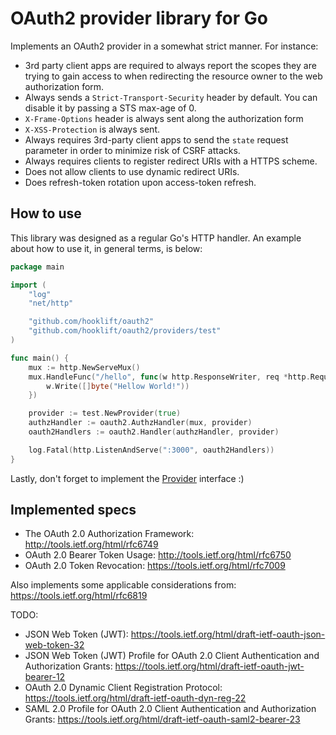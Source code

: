# OAuth2 provider library for Go

Implements an OAuth2 provider in a somewhat strict manner. For instance:

* 3rd party client apps are required to always report the scopes they are trying to gain
access to when redirecting the resource owner to the web authorization form.
* Always sends a `Strict-Transport-Security` header by default. You can disable it
by passing a STS max-age of 0.
* `X-Frame-Options` header is always sent along the authorization form
* `X-XSS-Protection` is always sent.
* Always requires 3rd-party client apps to send the `state` request parameter
in order to minimize risk of CSRF attacks.
* Always requires clients to register redirect URIs with a HTTPS scheme.
* Does not allow clients to use dynamic redirect URIs.
* Does refresh-token rotation upon access-token refresh.

## How to use
This library was designed as a regular Go's HTTP handler. An example about how to use it,
in general terms, is below:

```go
package main

import (
	"log"
	"net/http"

	"github.com/hooklift/oauth2"
	"github.com/hooklift/oauth2/providers/test"
)

func main() {
	mux := http.NewServeMux()
	mux.HandleFunc("/hello", func(w http.ResponseWriter, req *http.Request) {
		w.Write([]byte("Hellow World!"))
	})

	provider := test.NewProvider(true)
	authzHandler := oauth2.AuthzHandler(mux, provider)
	oauth2Handlers := oauth2.Handler(authzHandler, provider)

	log.Fatal(http.ListenAndServe(":3000", oauth2Handlers))
}
```

Lastly, don't forget to implement the [Provider](https://github.com/hooklift/oauth2/blob/master/provider.go#L45-L85) interface :)


## Implemented specs
* The OAuth 2.0 Authorization Framework: http://tools.ietf.org/html/rfc6749
* OAuth 2.0 Bearer Token Usage: http://tools.ietf.org/html/rfc6750
* OAuth 2.0 Token Revocation: https://tools.ietf.org/html/rfc7009

Also implements some applicable considerations from: https://tools.ietf.org/html/rfc6819

TODO:
* JSON Web Token (JWT): https://tools.ietf.org/html/draft-ietf-oauth-json-web-token-32
* JSON Web Token (JWT) Profile for OAuth 2.0 Client Authentication and Authorization Grants: https://tools.ietf.org/html/draft-ietf-oauth-jwt-bearer-12
*  OAuth 2.0 Dynamic Client Registration Protocol: https://tools.ietf.org/html/draft-ietf-oauth-dyn-reg-22
* SAML 2.0 Profile for OAuth 2.0 Client Authentication and Authorization Grants: https://tools.ietf.org/html/draft-ietf-oauth-saml2-bearer-23

